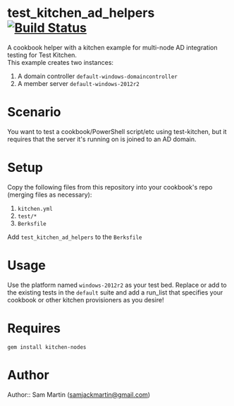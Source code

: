 # test_kitchen_ad_helpers [![Build Status](https://travis-ci.org/Sam-Martin/test_kitchen_ad_helpers.svg?branch=master)](https://travis-ci.org/Sam-Martin/test_kitchen_ad_helpers)
A cookbook helper with a kitchen example for multi-node AD integration testing for Test Kitchen.  
This example creates two instances:  

1. A domain controller `default-windows-domaincontroller`
2. A member server `default-windows-2012r2`

# Scenario  
You want to test a cookbook/PowerShell script/etc using test-kitchen, but it requires that the server it's running on is joined to an AD domain.

# Setup  
Copy the following files from this repository into your cookbook's repo (merging files as necessary):  

1. `kitchen.yml`  
2. `test/*`  
3. `Berksfile`   

Add `test_kitchen_ad_helpers` to the `Berksfile`

# Usage
Use the platform named `windows-2012r2` as your test bed. Replace or add to the existing tests in the `default` suite and add a run_list that specifies your cookbook or other kitchen provisioners as you desire!

# Requires
`gem install kitchen-nodes`  

# Author

Author:: Sam Martin (<samjackmartin@gmail.com>)